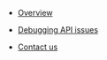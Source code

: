 
- [Overview](docs/home.md)

- [Debugging API issues](/docs/logs/debugging-API-issues.md.md)

- [Contact us](/docs/contact-us.md)

<!-- 
- [Overview](docs/home.md)

- [API logs](/docs/logs/api-logs.md)
    - [Debugging API issues](/docs/logs/debugging-API-issues.md.md)
    - [Filtering common Issues](/docs/logs/filtering-common-issues.md)

- [Contact us](/docs/contact-us.md)
-->